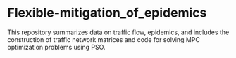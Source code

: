 # Flexible-mitigation_of_epidemics
This repository summarizes data on traffic flow, epidemics, and includes the construction of traffic network matrices and code for solving MPC optimization problems using PSO.
